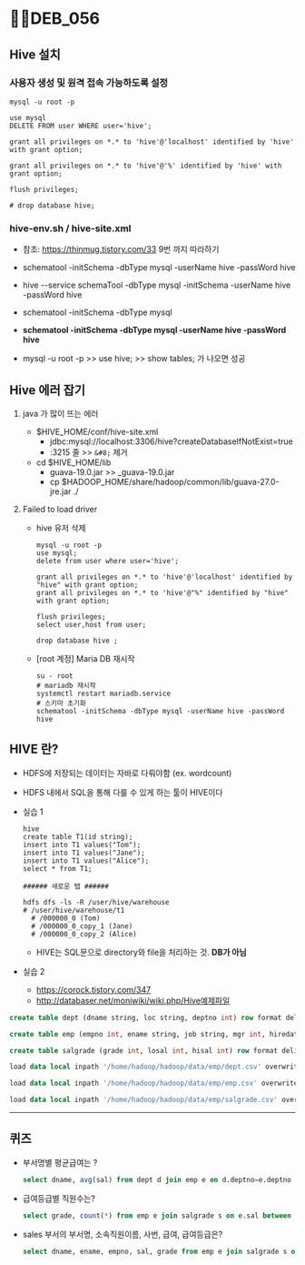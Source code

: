 # DEB_056

## Hive 설치

### 사용자 생성 및 원격 접속 가능하도록 설정

```mysql
mysql -u root -p

use mysql
DELETE FROM user WHERE user='hive';

grant all privileges on *.* to 'hive'@'localhost' identified by 'hive' with grant option;

grant all privileges on *.* to 'hive'@'%' identified by 'hive' with grant option;

flush privileges;

# drop database hive;
```

### hive-env.sh / hive-site.xml

* 참조: https://thinmug.tistory.com/33  9번 까지 따라하기

* schematool -initSchema -dbType mysql -userName hive -passWord hive
* hive --service schemaTool -dbType mysql -initSchema -userName hive -passWord hive
* schematool -initSchema -dbType mysql
* **schematool -initSchema -dbType mysql -userName hive -passWord hive**
* mysql -u root -p >> use hive; >> show tables; 가 나오면 성공

## Hive 에러 잡기

1. java 가 많이 뜨는 에러

   * $HIVE_HOME/conf/hive-site.xml
     * <value>jdbc:mysql://localhost:3306/hive?createDatabaseIfNotExist=true</value>
     * :3215 줄 >> `&#8;` 제거
   * cd $HIVE_HOME/lib
     * guava-19.0.jar >> _guava-19.0.jar
     * cp $HADOOP_HOME/share/hadoop/common/lib/guava-27.0-jre.jar ./

2. Failed to load driver

   * hive 유저 삭제

     ```mysql
     mysql -u root -p
     use mysql;
     delete from user where user='hive';
     
     grant all privileges on *.* to 'hive'@'localhost' identified by "hive" with grant option;
     grant all privileges on *.* to 'hive'@"%" identified by "hive" with grant option;
     
     flush privileges;
     select user,host from user;
     
     drop database hive ;
     ```

   * [root 계정] Maria DB 재시작

     ```shell
     su - root
     # mariadb 재시작
     systemctl restart mariadb.service
     # 스키마 초기화
     schematool -initSchema -dbType mysql -userName hive -passWord hive
     ```

## HIVE 란?

* HDFS에 저장되는 데이터는 자바로 다뤄야함 (ex. wordcount)

* HDFS 내에서 SQL을 통해 다룰 수 있게 하는 툴이 HIVE이다

* 실습 1

  ```shell
  hive
  create table T1(id string);
  insert into T1 values("Tom");
  insert into T1 values("Jane");
  insert into T1 values("Alice");
  select * from T1;
  
  ###### 새로운 탭 ######
  
  hdfs dfs -ls -R /user/hive/warehouse
  # /user/hive/warehouse/t1
  	# /000000_0 (Tom)
  	# /000000_0_copy_1 (Jane)
  	# /000000_0_copy_2 (Alice)
  ```

  * HIVE는 SQL문으로 directory와 file을 처리하는 것. **DB가 아님**

* 실습 2

  * https://corock.tistory.com/347
  * http://databaser.net/moniwiki/wiki.php/Hive예제파일

```sql
create table dept (dname string, loc string, deptno int) row format delimited fields terminated by ',';

create table emp (empno int, ename string, job string, mgr int, hiredate string, sal int, comm int, deptno int) row format delimited fields terminated by ',';

create table salgrade (grade int, losal int, hisal int) row format delimited fields terminated by ',';

load data local inpath '/home/hadoop/hadoop/data/emp/dept.csv' overwrite into table dept;

load data local inpath '/home/hadoop/hadoop/data/emp/emp.csv' overwrite into table emp;

load data local inpath '/home/hadoop/hadoop/data/emp/salgrade.csv' overwrite into table salgrade;
```

---

## 퀴즈

* 부서명별 평균급여는 ?

  ```sql
  select dname, avg(sal) from dept d join emp e on d.deptno=e.deptno group by dname;
  ```

  

* 급여등급별 직원수는?

  ```sql
  select grade, count(*) from emp e join salgrade s on e.sal between s.losal and s.hisal group by grade;
  ```

  

* sales 부서의 부서명, 소속직원이름, 사번, 급여, 급여등급은?

  ```sql
  select dname, ename, empno, sal, grade from emp e join salgrade s on e.sal between s.losal and s.hisal join dept d where dname="sales";
  ```
